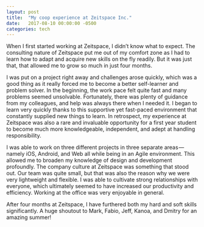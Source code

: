 ```yaml
---
layout: post
title:  "My coop experience at Zeitspace Inc."
date:   2017-08-10 00:00:00 -0500
categories: tech
---
```


When I first started working at Zeitspace, I didn’t know what to expect. The consulting nature of Zeitspace put me out of my comfort zone as I had to learn how to adapt and acquire new skills on the fly readily. But it was just that, that allowed me to grow so much in just four months.

I was put on a project right away and challenges arose quickly, which was a good thing as it really forced me to become a better self-learner and problem solver. In the beginning, the work pace felt quite fast and many problems seemed unsolvable. Fortunately, there was plenty of guidance from my colleagues, and help was always there when I needed it. I began to learn very quickly thanks to this supportive yet fast-paced environment that constantly supplied new things to learn. In retrospect, my experience at Zeitspace was also a rare and invaluable opportunity for a first year student to become much more knowledgeable, independent, and adept at handling responsibility.

I was able to work on three different projects in three separate areas — namely iOS, Android, and Web all while being in an Agile environment. This allowed me to broaden my knowledge of design and development profoundly. The company culture at Zeitspace was something that stood out. Our team was quite small, but that was also the reason why we were very lightweight and flexible. I was able to cultivate strong relationships with everyone, which ultimately seemed to have increased our productivity and efficiency. Working at the office was very enjoyable in general.

After four months at Zeitspace, I have furthered both my hard and soft skills significantly. A huge shoutout to Mark, Fabio, Jeff, Kanoa, and Dmitry for an amazing summer!